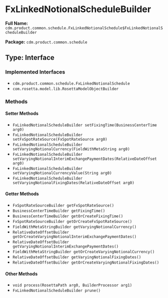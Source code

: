 # FxLinkedNotionalScheduleBuilder

**Full Name:** `cdm.product.common.schedule.FxLinkedNotionalSchedule$FxLinkedNotionalScheduleBuilder`

**Package:** `cdm.product.common.schedule`

## Type: Interface

### Implemented Interfaces

- `cdm.product.common.schedule.FxLinkedNotionalSchedule`
- `com.rosetta.model.lib.RosettaModelObjectBuilder`

### Methods

#### Setter Methods

- `FxLinkedNotionalScheduleBuilder setFixingTime(BusinessCenterTime arg0)`
- `FxLinkedNotionalScheduleBuilder setFxSpotRateSource(FxSpotRateSource arg0)`
- `FxLinkedNotionalScheduleBuilder setVaryingNotionalCurrency(FieldWithMetaString arg0)`
- `FxLinkedNotionalScheduleBuilder setVaryingNotionalInterimExchangePaymentDates(RelativeDateOffset arg0)`
- `FxLinkedNotionalScheduleBuilder setVaryingNotionalCurrencyValue(String arg0)`
- `FxLinkedNotionalScheduleBuilder setVaryingNotionalFixingDates(RelativeDateOffset arg0)`

#### Getter Methods

- `FxSpotRateSourceBuilder getFxSpotRateSource()`
- `BusinessCenterTimeBuilder getFixingTime()`
- `BusinessCenterTimeBuilder getOrCreateFixingTime()`
- `FxSpotRateSourceBuilder getOrCreateFxSpotRateSource()`
- `FieldWithMetaStringBuilder getVaryingNotionalCurrency()`
- `RelativeDateOffsetBuilder getOrCreateVaryingNotionalInterimExchangePaymentDates()`
- `RelativeDateOffsetBuilder getVaryingNotionalInterimExchangePaymentDates()`
- `FieldWithMetaStringBuilder getOrCreateVaryingNotionalCurrency()`
- `RelativeDateOffsetBuilder getVaryingNotionalFixingDates()`
- `RelativeDateOffsetBuilder getOrCreateVaryingNotionalFixingDates()`

#### Other Methods

- `void process(RosettaPath arg0, BuilderProcessor arg1)`
- `FxLinkedNotionalScheduleBuilder prune()`


